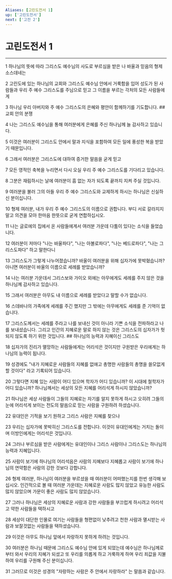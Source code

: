 ```yaml
---
Aliases: [고린도전서 1]
up: ['고린도전서']
next: ['고전 2']
---
```

# 고린도전서 1

***


1 하나님의 뜻에 따라 그리스도 예수님의 사도로 부르심을 받은 나 바울과 믿음의 형제 소스데네는 

2 고린도에 있는 하나님의 교회와 그리스도 예수님 안에서 거룩함을 입어 성도가 된 사람들과 우리 주 예수 그리스도를 주님으로 믿고 그 이름을 부르는 각처의 모든 사람들에게 

3 하나님 우리 아버지와 주 예수 그리스도의 은혜와 평안이 함께하기를 기도합니다. ## 교회 안의 분쟁 

4 나는 그리스도 예수님을 통해 여러분에게 은혜를 주신 하나님께 늘 감사하고 있습니다. 

5 이것은 여러분이 그리스도 안에서 말과 지식을 포함하여 모든 일에 풍성한 복을 받았기 때문입니다. 

6 그래서 여러분은 그리스도에 대하여 증거한 말씀을 굳게 믿고 

7 모든 영적인 축복을 누리면서 다시 오실 우리 주 예수 그리스도를 기다리고 있습니다. 

8 그분은 재림하시는 날에 여러분이 흠 없는 자가 되도록 끝까지 지켜 주실 것입니다. 

9 여러분을 불러 그의 아들 우리 주 예수 그리스도와 교제하게 하시는 하나님은 신실하신 분이십니다. 

10 형제 여러분, 내가 우리 주 예수 그리스도의 이름으로 권합니다. 부디 서로 갈라지지 말고 의견을 모아 한마음 한뜻으로 굳게 연합하십시오. 

11 나는 글로에의 집에서 온 사람들에게서 여러분 가운데 다툼이 있다는 소식을 들었습니다. 

12 여러분이 저마다 "나는 바울파다", "나는 아볼로파다", "나는 베드로파다", "나는 그리스도파다" 하고 말한다니 

13 그리스도가 그렇게 나누어졌습니까? 바울이 여러분을 위해 십자가에 못박혔습니까? 아니면 여러분이 바울의 이름으로 세례를 받았습니까? 

14 나는 여러분 가운데서 그리스보와 가이오 외에는 아무에게도 세례를 주지 않은 것을 하나님께 감사하고 있습니다. 

15 그래서 여러분은 아무도 내 이름으로 세례를 받았다고 말할 수가 없습니다. 

16 스데바나의 가족에게 세례를 주긴 했지만 그 밖에는 아무에게도 세례를 준 기억이 없습니다. 

17 그리스도께서는 세례를 주라고 나를 보내신 것이 아니라 기쁜 소식을 전파하라고 나를 보내셨습니다. 그리고 인간의 지혜로운 말로 하지 않는 것은 그리스도의 십자가가 헛되지 않도록 하기 위한 것입니다. ## 하나님의 능력과 지혜이신 그리스도 

18 십자가의 진리가 멸망하는 사람들에게는 어리석은 것이지만 구원받은 우리에게는 하나님의 능력이 됩니다. 

19 성경에도 "내가 지혜로운 사람들의 지혜를 없애고 총명한 사람들의 총명을 쓸모없게 할 것이다" 라고 기록되어 있습니다. 

20 그렇다면 지혜 있는 사람이 어디 있으며 학자가 어디 있습니까? 이 시대에 철학자가 어디 있습니까? 하나님께서는 세상의 모든 지혜를 어리석게 하시지 않았습니까? 

21 하나님은 세상 사람들이 그들의 지혜로는 자기를 알지 못하게 하시고 오히려 그들의 눈에 어리석게 보이는 전도의 말씀으로 믿는 사람을 구원하려 하셨습니다. 

22 유대인은 기적을 보기 원하고 그리스 사람은 지혜를 찾으나 

23 우리는 십자가에 못박히신 그리스도를 전합니다. 이것이 유대인에게는 거치는 돌이며 이방인에게는 어리석은 것입니다. 

24 그러나 부르심을 받은 사람에게는 유대인이나 그리스 사람이나 그리스도는 하나님의 능력과 지혜입니다. 

25 사람이 보기에 하나님의 어리석음은 사람의 지혜보다 지혜롭고 사람이 보기에 하나님의 연약함은 사람의 강한 것보다 강합니다. 

26 형제 여러분, 하나님이 여러분을 부르셨을 때 여러분이 어떠했는지를 한번 생각해 보십시오. 인간적으로 볼 때 여러분 가운데는 지혜로운 사람도 많지 않았고 유능한 사람도 많지 않았으며 가문이 좋은 사람도 많지 않았습니다. 

27 그러나 하나님은 세상의 지혜로운 사람과 강한 사람들을 부끄럽게 하시려고 어리석고 약한 사람들을 택하시고 

28 세상이 대단한 인물로 여기는 사람들을 형편없이 낮추려고 천한 사람과 멸시받는 사람과 보잘것없는 사람들을 택하셨습니다. 

29 이것은 아무도 하나님 앞에서 자랑하지 못하게 하려는 것입니다. 

30 여러분은 하나님 때문에 그리스도 예수님 안에 있게 되었는데 예수님은 하나님께로부터 와서 우리의 지혜가 되셨고 또 우리를 의롭게 하고 거룩하게 하며 우리 죄값을 지불하여 우리를 구원해 주신 분이십니다. 

31 그러므로 이것은 성경의 "자랑하는 사람은 주 안에서 자랑하라" 는 말씀과 같습니다.
